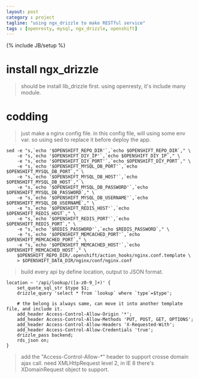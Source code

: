 ```yaml
---
layout: post
category : project
tagline: "using ngx_drizzle to make RESTful service"
tags : [openresty, mysql, ngx_drizzle, openshift]
---
```

{% include JB/setup %}

# install ngx_drizzle
> should be install lib_drizzle first.
> using openresty, it's include many module.

# codding
> just make a nginx config file.
> in this config file, will using some env var. so using sed to replace it before deploy the app.

    sed -e "s,`echo '$OPENSHIFT_REPO_DIR'`,`echo $OPENSHIFT_REPO_DIR`," \
        -e "s,`echo '$OPENSHIFT_DIY_IP'`,`echo $OPENSHIFT_DIY_IP`," \
        -e "s,`echo '$OPENSHIFT_DIY_PORT'`,`echo $OPENSHIFT_DIY_PORT`," \
        -e "s,`echo '$OPENSHIFT_MYSQL_DB_PORT'`,`echo $OPENSHIFT_MYSQL_DB_PORT`," \
        -e "s,`echo '$OPENSHIFT_MYSQL_DB_HOST'`,`echo $OPENSHIFT_MYSQL_DB_HOST`," \
        -e "s,`echo '$OPENSHIFT_MYSQL_DB_PASSWORD'`,`echo $OPENSHIFT_MYSQL_DB_PASSWORD`," \
        -e "s,`echo '$OPENSHIFT_MYSQL_DB_USERNAME'`,`echo $OPENSHIFT_MYSQL_DB_USERNAME`," \
        -e "s,`echo '$OPENSHIFT_REDIS_HOST'`,`echo $OPENSHIFT_REDIS_HOST`," \
        -e "s,`echo '$OPENSHIFT_REDIS_PORT'`,`echo $OPENSHIFT_REDIS_PORT`," \
        -e "s,`echo '$REDIS_PASSWORD'`,`echo $REDIS_PASSWORD`," \
        -e "s,`echo '$OPENSHIFT_MEMCACHED_PORT'`,`echo $OPENSHIFT_MEMCACHED_PORT`," \
        -e "s,`echo '$OPENSHIFT_MEMCACHED_HOST'`,`echo $OPENSHIFT_MEMCACHED_HOST`," \
        $OPENSHIFT_REPO_DIR/.openshift/action_hooks/nginx.conf.template \
        > $OPENSHIFT_DATA_DIR/nginx/conf/nginx.conf

> build every api by define location, output to JSON format.

    location ~ '/api/lookup/([a-z0-9_]+)' {
        set_quote_sql_str $type $1;
        drizzle_query 'select * from `lookup` where `type`=$type';

        # the belong is always same, can move it into another template file, and include it.
        add_header Access-Control-Allow-Origin '*';
        add_header Access-Control-Allow-Methods 'PUT, POST, GET, OPTIONS';
        add_header Access-Control-Allow-Headers 'X-Requested-With';
        add_header Access-Control-Allow-Credentials 'true';
        drizzle_pass backend;
        rds_json on;
    }

> add the "Access-Control-Allow-*" header to support crosse domain ajax call.
> need XMLHttpRequest level 2, in IE 8 there's XDomainRequest object to support.
